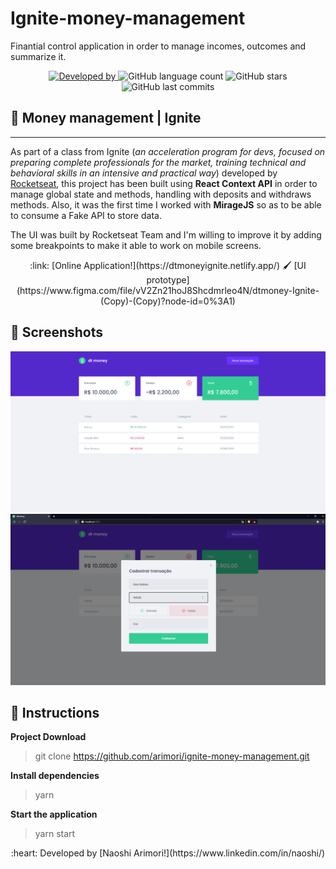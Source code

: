# Ignite-money-management
Finantial control application in order to manage incomes, outcomes and summarize it.

<p style="text-align: center">
  <a href="https://www.linkedin.com/in/naoshi/">
    <img alt="Developed by" src="https://img.shields.io/badge/Developed%20by-Naoshi%20Arimori-blue">
  </a>
  <img alt="GitHub language count" src="https://img.shields.io/github/languages/count/arimori/ignite-money-management">
  <img alt="GitHub stars" src="https://img.shields.io/github/stars/arimori/ignite-money-management?style=social">
  <img alt="GitHub last commits" src="https://img.shields.io/github/last-commit/arimori/ignite-money-management">
</p>

## 📑 Money management | Ignite

---
As part of a class from Ignite (*an acceleration program for devs, focused on preparing complete professionals for the market, training technical and behavioral skills in an intensive and practical way*) developed by [Rocketseat](https://rocketseat.com.br/), this project has been built using **React Context API** in order to manage global state and methods, handling with deposits and withdraws methods.
Also, it was the first time I worked with **MirageJS** so as to be able to consume a Fake API to store data.

The UI was built by Rocketseat Team and I'm willing to improve it by adding some breakpoints to make it able to work on mobile screens.

<p style="text-align: center">
  :link: [Online Application!](https://dtmoneyignite.netlify.app/)
  🖌 [UI prototype](https://www.figma.com/file/vV2Zn21hoJ8Shcdmrleo4N/dtmoney-Ignite-(Copy)-(Copy)?node-id=0%3A1)
</p>

## 📸 Screenshots
<p style="text-align: center">
  <img alt="Dashboard" src="https://github.com/arimori/ignite-money-management/blob/main/src/assets/preview/Dtmoney_dashboard.png">
  <img alt="Cadastro" src="https://github.com/arimori/ignite-money-management/blob/main/src/assets/preview/dtMoney_cadastro.png">
</p>

## :checkered_flag: Instructions

**Project Download**

> git clone https://github.com/arimori/ignite-money-management.git

**Install dependencies**

> yarn

**Start the application**

> yarn start
<p style="text-align: center">
  :heart: Developed by [Naoshi Arimori!](https://www.linkedin.com/in/naoshi/)
</p>
